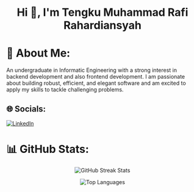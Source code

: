 <h1 align="center">Hi 👋, I'm Tengku Muhammad Rafi Rahardiansyah</h1>

# 💫 About Me:
An undergraduate in Informatic Engineering with a strong interest in backend development and also frontend development. I am passionate about building robust, efficient, and elegant software and am excited to apply my skills to tackle challenging problems.


## 🌐 Socials:
[![LinkedIn](https://img.shields.io/badge/LinkedIn-%230077B5.svg?logo=linkedin&logoColor=white)](https://linkedin.com/in/tengkumrafir) 
# 📊 GitHub Stats:
<p align="center">
  <img src="https://github-readme-streak-stats.herokuapp.com/?user=meterai07&theme=vision-friendly-dark&hide_border=false" alt="GitHub Streak Stats">
</p>

<p align="center">
  <img src="https://github-readme-stats.vercel.app/api/top-langs/?username=meterai07&theme=vision-friendly-dark&hide_border=false&include_all_commits=false&count_private=false&layout=compact" alt="Top Languages">
</p>

<!-- Proudly created with GPRM ( https://gprm.itsvg.in ) -->
